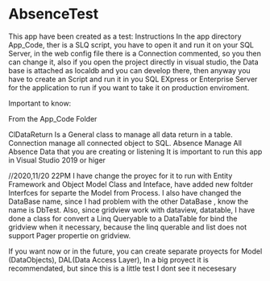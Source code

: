 # AbsenceTest
This app have been created as a test:
Instructions
In the app directory App_Code, ther is a SLQ script, you have to open it and run it on your SQL Server, in the web config file there is a Connection commented, so you then can change it,  also if you open the project directly in visual studio, the Data base is attached as localdb and you can develop there, then anyway you have to create an Script  and run it in you SQL EXpress or Enterprise Server for the application to run if you want to take it on production enviroment.

Important to know:

From the App_Code Folder

ClDataReturn Is a General class to manage all data return in a table. 
Connection manage all connected object to SQL. 
Absence Manage All Absence Data that you are creating or listening
It is important to run this app in Visual Studio 2019 or higer

//2020,11/20 22PM
I have change the proyec for it to run with Entity Framework and Object Model Class and Inteface, have  added new foltder Interfces for separte the Model from Process.
I also have changed the DataBase name, since I had problem with the other DataBase , know the name is DbTest.
Also, since  gridview work with dataview, datatable, I have done a class for convert a Linq Queryable to a DataTable for bind the gridview when it necessary, because the linq querable and list does not support Pager propertie on gridview.

If you want now or in the future, you can create separate proyects for Model (DataObjects), DAL(Data Access Layer), In a big proyect it is recommendated, but since this is a little test I dont see it necesesary


